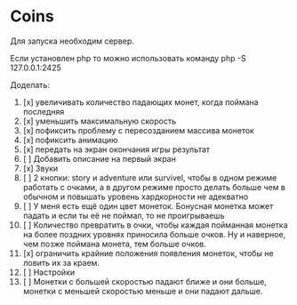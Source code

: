 # Coins

Для запуска необходим сервер.

Если установлен php то можно использовать команду php -S 127.0.0.1:2425

Доделать:

1.  [x] увеличивать количество падающих монет, когда поймана последняя
2.  [x] уменьшить максимальную скорость
3.  [x] пофиксить проблему с пересозданием массива монеток
4.  [x] пофиксить анимацию
5.  [x] передать на экран окончания игры результат
6.  [ ] Добавить описание на первый экран
7.  [x] Звуки
8.  [ ] 2 кнопки: story и adventure или survivel, чтобы в одном режиме работать с очками, а в другом режиме просто делать больше чем в обычном и повышать уровень хардкорности не адекватно
9.  [ ] У меня есть ещё один цвет монеток. Бонусная монетка может падать и если ты её не поймал, то не проигрываешь
10. [ ] Количество превратить в очки, чтобы каждая пойманная монетка на более поздних уровнях приносила больше очков. Ну и наверное, чем позже поймана монета, тем больше очков.
11. [x] ограничить крайние положения появления монеток, чтобы не ловить их за краем.
12. [ ] Настройки
13. [ ] Монетки с большей скоростью падают ближе и они больше, монетки с меньшей скоростью меньше и они падают дальше.
